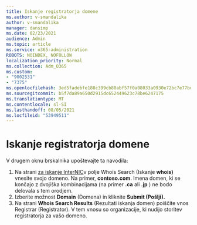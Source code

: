 ```yaml
---
title: Iskanje registratorja domene
ms.author: v-smandalika
author: v-smandalika
manager: dansimp
ms.date: 02/23/2021
audience: Admin
ms.topic: article
ms.service: o365-administration
ROBOTS: NOINDEX, NOFOLLOW
localization_priority: Normal
ms.collection: Adm_O365
ms.custom:
- "9002531"
- "7375"
ms.openlocfilehash: 3ed5fadebfe188c399cb80abf57f0a08033a0930e72bc7e77bd9ac889638fe60
ms.sourcegitcommit: b5f7da89a650d2915dc652449623c78be6247175
ms.translationtype: MT
ms.contentlocale: sl-SI
ms.lasthandoff: 08/05/2021
ms.locfileid: "53949511"
---
```

# <a name="find-your-domain-registrar"></a>Iskanje registratorja domene

V drugem oknu brskalnika upoštevajte ta navodila:

1. Na strani [za iskanje InterNIC](https://lookup.icann.org/)v polje Whois Search (Iskanje **whois)** vnesite svojo domeno. Na primer, **contoso.com**. Imena domen, ki se končajo z dvojiška kombinacijama (na primer **.ca** ali **.jp** ) ne bodo delovala s tem orodjem.
2. Izberite možnost **Domain** (Domena) in kliknite **Submit (Pošlji).**
3. Na strani **Whois Search Results** (Rezultati iskanja domen) poiščite vnos Registrar (Registrator). V tem vnosu so organizacije, ki nudijo storitev registratorja za vašo domeno.
